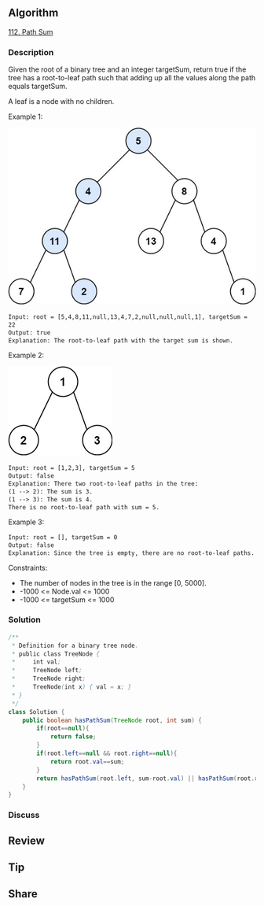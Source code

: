 ## Algorithm

[112. Path Sum](https://leetcode.com/problems/path-sum/)

### Description

Given the root of a binary tree and an integer targetSum, return true if the tree has a root-to-leaf path such that adding up all the values along the path equals targetSum.

A leaf is a node with no children.

Example 1:

![](assets/20240224-ca04418f.png)

```
Input: root = [5,4,8,11,null,13,4,7,2,null,null,null,1], targetSum = 22
Output: true
Explanation: The root-to-leaf path with the target sum is shown.
```

Example 2:

![](assets/20240224-4f337fa4.png)

```
Input: root = [1,2,3], targetSum = 5
Output: false
Explanation: There two root-to-leaf paths in the tree:
(1 --> 2): The sum is 3.
(1 --> 3): The sum is 4.
There is no root-to-leaf path with sum = 5.
```

Example 3:

```
Input: root = [], targetSum = 0
Output: false
Explanation: Since the tree is empty, there are no root-to-leaf paths.
```

Constraints:

- The number of nodes in the tree is in the range [0, 5000].
- -1000 <= Node.val <= 1000
- -1000 <= targetSum <= 1000

### Solution

```java
/**
 * Definition for a binary tree node.
 * public class TreeNode {
 *     int val;
 *     TreeNode left;
 *     TreeNode right;
 *     TreeNode(int x) { val = x; }
 * }
 */
class Solution {
    public boolean hasPathSum(TreeNode root, int sum) {
        if(root==null){
            return false;
        }
        if(root.left==null && root.right==null){
            return root.val==sum;
        }
        return hasPathSum(root.left, sum-root.val) || hasPathSum(root.right, sum-root.val);
    }
}
```

### Discuss

## Review


## Tip


## Share
